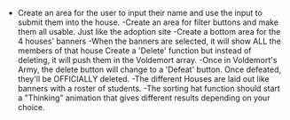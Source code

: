 - Create an area for the user to input their name and use the input to submit them into the house.
-Create an area for filter buttons and make them all usable. Just like the adoption site
-Create a bottom area for the 4 houses' banners
-When the banners are selected, it will show ALL the members of that house
Create a 'Delete' function but instead of deleting, it will push them in the Voldemort array.
-Once in Voldemort's Army, the delete button will change to a 'Defeat' button. Once defeated, they'll be OFFICIALLY deleted.
-The different Houses are laid out like banners with a roster of students. 
-The sorting hat function should start a "Thinking" animation that gives different results depending on your choice.
